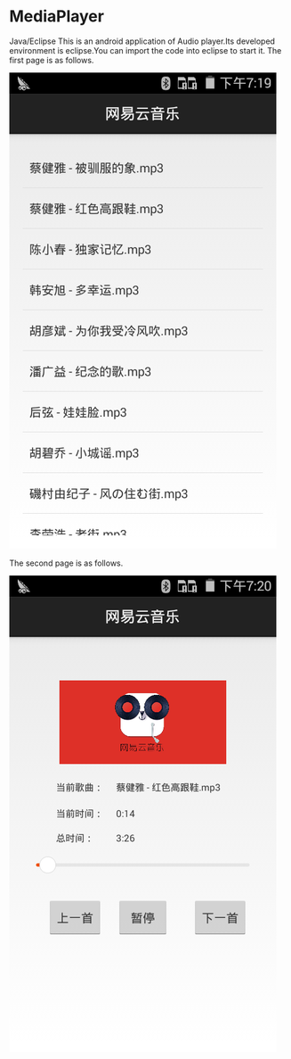 # MediaPlayer
Java/Eclipse
This is an android application of Audio player.Its developed environment is eclipse.You can import the code into eclipse to start it. 
The first page is as follows.


![Image text](https://github.com/lijunqiang123/image/blob/master/1.png)

The second page is as follows.


![Image text](https://github.com/lijunqiang123/image/blob/master/2.png)
